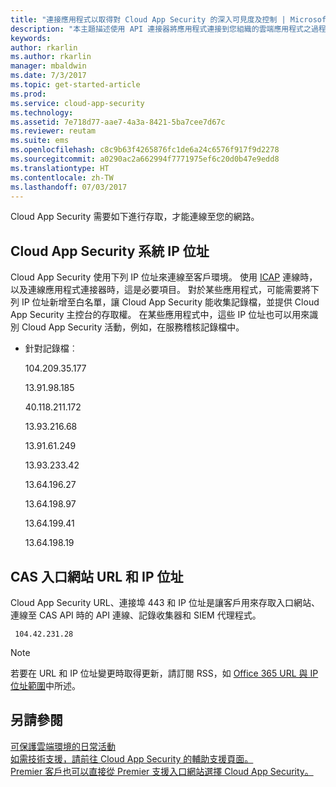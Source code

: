 ```yaml
---
title: "連接應用程式以取得對 Cloud App Security 的深入可見度及控制 | Microsoft Docs"
description: "本主題描述使用 API 連接器將應用程式連接到您組織的雲端應用程式之過程。"
keywords: 
author: rkarlin
ms.author: rkarlin
manager: mbaldwin
ms.date: 7/3/2017
ms.topic: get-started-article
ms.prod: 
ms.service: cloud-app-security
ms.technology: 
ms.assetid: 7e718d77-aae7-4a3a-8421-5ba7cee7d67c
ms.reviewer: reutam
ms.suite: ems
ms.openlocfilehash: c8c9b63f4265876fc1de6a24c6576f917f9d2278
ms.sourcegitcommit: a0290ac2a662994f7771975ef6c20d0b47e9edd8
ms.translationtype: HT
ms.contentlocale: zh-TW
ms.lasthandoff: 07/03/2017
---
```

Cloud App Security 需要如下進行存取，才能連線至您的網路。 

## <a name="cloud-app-security-system-ip-addresses"></a>Cloud App Security 系統 IP 位址

Cloud App Security 使用下列 IP 位址來連線至客戶環境。 使用 [ICAP](icap-stunnel.md) 連線時，以及連線應用程式連接器時，這是必要項目。 對於某些應用程式，可能需要將下列 IP 位址新增至白名單，讓 Cloud App Security 能收集記錄檔，並提供 Cloud App Security 主控台的存取權。 在某些應用程式中，這些 IP 位址也可以用來識別 Cloud App Security 活動，例如，在服務稽核記錄檔中。 
  
-   針對記錄檔︰  
  
    104.209.35.177  
  
    13.91.98.185
 
    40.118.211.172

    13.93.216.68

    13.91.61.249

    13.93.233.42

    13.64.196.27

    13.64.198.97

    13.64.199.41

    13.64.198.19
  
  
## <a name="cas-portal-url-and-ip-addresses"></a>CAS 入口網站 URL 和 IP 位址

Cloud App Security URL、連接埠 443 和 IP 位址是讓客戶用來存取入口網站、連線至 CAS API 時的 API 連線、記錄收集器和 SIEM 代理程式。 
  
     104.42.231.28  

 
  
> [!NOTE]  
>  若要在 URL 和 IP 位址變更時取得更新，請訂閱 RSS，如 [Office 365 URL 與 IP 位址範圍](https://support.office.com/article/Office-365-URLs-and-IP-address-ranges-8548a211-3fe7-47cb-abb1-355ea5aa88a2)中所述。  
  

  
## <a name="see-also"></a>另請參閱  
[可保護雲端環境的日常活動](daily-activities-to-protect-your-cloud-environment.md)   
[如需技術支援，請前往 Cloud App Security 的輔助支援頁面。](http://support.microsoft.com/oas/default.aspx?prid=16031)   
[Premier 客戶也可以直接從 Premier 支援入口網站選擇 Cloud App Security。](https://premier.microsoft.com/)  
  

   
